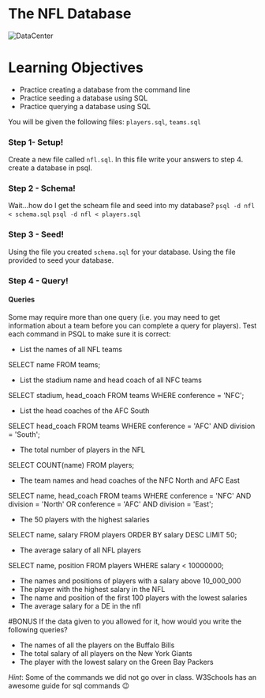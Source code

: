 # The NFL Database
![DataCenter](http://cache2.asset-cache.net/gc/10153773-workers-adjusting-computer-1940s-gettyimages.jpg?v=1&c=IWSAsset&k=2&d=1w8IL238CzLfMrD3aam5Z4%2BsJ8lALS80MdiFFP60p82KAbd3rF5q9PYsfoUyy6cVgnI6Q5b6d8%2BOJwNbzjejww%3D%3D)

# Learning Objectives
- Practice creating a database from the command line
- Practice seeding a database using SQL
- Practice querying a database using SQL

You will be given the following files: `players.sql`, `teams.sql`

### Step 1- Setup!
Create a new file called `nfl.sql`. In this file write your answers to step 4.
create a database in psql.

### Step 2 - Schema!
Wait...how do I get the scheam file and seed into my database?
`psql -d nfl < schema.sql`
`psql -d nfl < players.sql`

### Step 3 - Seed!
Using the file you created `schema.sql` for your database.
Using the file provided to seed your database.

### Step 4 - Query!

#### Queries
Some may require more than one query (i.e. you may need to get information about a team before you can complete a query for players). Test each command in PSQL to make sure it is correct:

- List the names of all NFL teams

SELECT name FROM teams;

- List the stadium name and head coach of all NFC teams

SELECT stadium, head_coach FROM teams WHERE conference = 'NFC';

- List the head coaches of the AFC South

SELECT head_coach FROM teams WHERE conference = 'AFC' AND division = 'South';

- The total number of players in the NFL

SELECT COUNT(name) FROM players;

- The team names and head coaches of the NFC North and AFC East

SELECT name, head_coach FROM teams WHERE conference = 'NFC' AND division = 'North' OR conference = 'AFC' AND division = 'East';

- The 50 players with the highest salaries

SELECT name, salary FROM players ORDER BY salary DESC LIMIT 50;

- The average salary of all NFL players

SELECT name, position FROM players WHERE salary < 10000000;

- The names and positions of players with a salary above 10_000_000
- The player with the highest salary in the NFL
- The name and position of the first 100 players with the lowest salaries
- The average salary for a DE in the nfl

#BONUS
If the data given to you allowed for it, how would you write the following queries?

- The names of all the players on the Buffalo Bills
- The total salary of all players on the New York Giants
- The player with the lowest salary on the Green Bay Packers

_Hint_: Some of the commands we did not go over in class. W3Schools has an awesome guide for sql commands :wink: